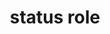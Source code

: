 ---
{
  "title": "status role",
  "description": "A type of live region whose content is advisory information for the user but is not important enough to justify an alert, often but not necessarily presented as a status bar.",
  "category": "aria",
  "keywords": [
    "status role"
  ],
  "last_test_date": "2020-07-08",
  "test_results_url": "https://a11ysupport.io/tech/aria/status_role",
  "stats": {
    "jaws": {
      "chrome": {
        "84": "y"
      },
      "ie": {
        "11": "a"
      },
      "firefox": {
        "77": "a"
      }
    },
    "narrator": {
      "edge": {
        "83": "y"
      }
    },
    "nvda": {
      "chrome": {
        "84": "y"
      },
      "firefox": {
        "77": "a"
      }
    },
    "talkback": {
      "and_chr": {
        "84": "a"
      }
    },
    "vo_ios": {
      "ios_saf": {
        "13.4.1": "y"
      }
    },
    "vo_macos": {
      "safari": {
        "13.1.1": "y"
      }
    },
    "orca": {
      "firefox": {
        "77": "a"
      }
    },
    "dragon_win": {
      "chrome": {
        "all": "u"
      }
    },
    "va_and": {
      "and_chr": {
        "all": "u"
      }
    },
    "vc_ios": {
      "ios_saf": {
        "all": "u"
      }
    },
    "vc_macos": {
      "safari": {
        "all": "u"
      }
    },
    "wsr": {
      "chrome": {
        "all": "u"
      }
    }
  },
  "links": {
    "ARIA spec for status": "https://www.w3.org/TR/wai-aria-1.1/#status"
  }
}
---